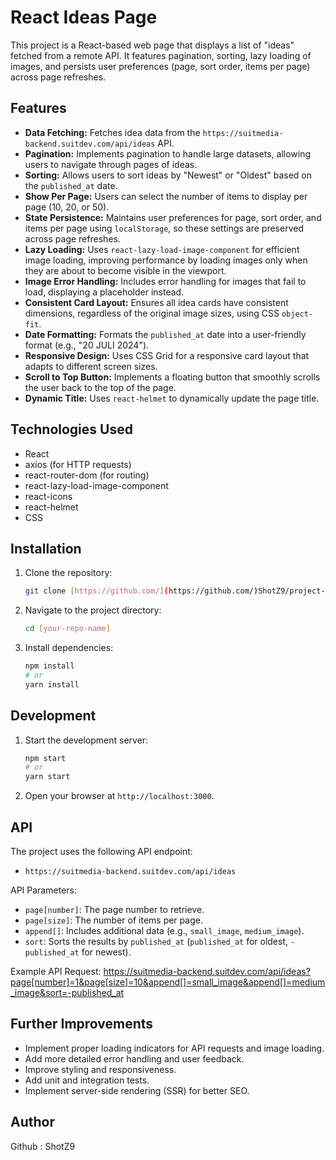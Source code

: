# React Ideas Page

This project is a React-based web page that displays a list of "ideas" fetched from a remote API. It features pagination, sorting, lazy loading of images, and persists user preferences (page, sort order, items per page) across page refreshes.

## Features

*   **Data Fetching:** Fetches idea data from the `https://suitmedia-backend.suitdev.com/api/ideas` API.
*   **Pagination:** Implements pagination to handle large datasets, allowing users to navigate through pages of ideas.
*   **Sorting:** Allows users to sort ideas by "Newest" or "Oldest" based on the `published_at` date.
*   **Show Per Page:** Users can select the number of items to display per page (10, 20, or 50).
*   **State Persistence:** Maintains user preferences for page, sort order, and items per page using `localStorage`, so these settings are preserved across page refreshes.
*   **Lazy Loading:** Uses `react-lazy-load-image-component` for efficient image loading, improving performance by loading images only when they are about to become visible in the viewport.
*   **Image Error Handling:** Includes error handling for images that fail to load, displaying a placeholder instead.
*   **Consistent Card Layout:** Ensures all idea cards have consistent dimensions, regardless of the original image sizes, using CSS `object-fit`.
*   **Date Formatting:** Formats the `published_at` date into a user-friendly format (e.g., "20 JULI 2024").
*   **Responsive Design:** Uses CSS Grid for a responsive card layout that adapts to different screen sizes.
* **Scroll to Top Button:** Implements a floating button that smoothly scrolls the user back to the top of the page.
* **Dynamic Title:** Uses `react-helmet` to dynamically update the page title.

## Technologies Used

*   React
*   axios (for HTTP requests)
*   react-router-dom (for routing)
*   react-lazy-load-image-component
*   react-icons
*   react-helmet
*   CSS

## Installation

1.  Clone the repository:

    ```bash
    git clone [https://github.com/](https://github.com/)ShotZ9/project-test-FE-Yoel-Amadeo-Pratomo.git
    ```

2.  Navigate to the project directory:

    ```bash
    cd [your-repo-name]
    ```

3.  Install dependencies:

    ```bash
    npm install
    # or
    yarn install
    ```

## Development

1.  Start the development server:

    ```bash
    npm start
    # or
    yarn start
    ```

2.  Open your browser at `http://localhost:3000`.

## API

The project uses the following API endpoint:

*   `https://suitmedia-backend.suitdev.com/api/ideas`

API Parameters:

*   `page[number]`: The page number to retrieve.
*   `page[size]`: The number of items per page.
*   `append[]`: Includes additional data (e.g., `small_image`, `medium_image`).
*   `sort`: Sorts the results by `published_at` (`published_at` for oldest, `-published_at` for newest).

Example API Request: https://suitmedia-backend.suitdev.com/api/ideas?page[number]=1&page[size]=10&append[]=small_image&append[]=medium_image&sort=-published_at

## Further Improvements

*   Implement proper loading indicators for API requests and image loading.
*   Add more detailed error handling and user feedback.
*   Improve styling and responsiveness.
*   Add unit and integration tests.
*   Implement server-side rendering (SSR) for better SEO.

## Author

Github : ShotZ9
